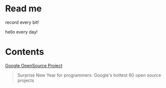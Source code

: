 # Read me

record every bit!

hello every day!

# Contents

[Google OpenSource Project](https://github.com/lienren/document/blob/master/Google%20OpenSource%20Project.md)

> Surprise New Year for programmers: Google's hottest 60 open source projects
